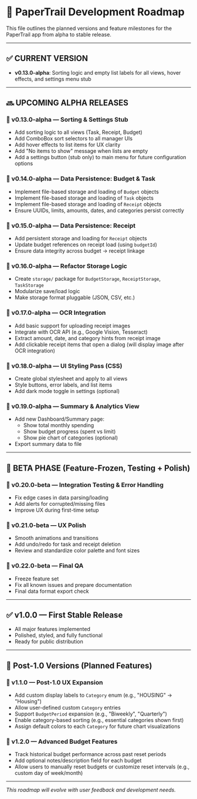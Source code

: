 # 📍 PaperTrail Development Roadmap

This file outlines the planned versions and feature milestones for the PaperTrail app from alpha to stable release.

---

## ✅ CURRENT VERSION
- **v0.13.0-alpha**: Sorting logic and empty list labels for all views, hover effects, and settings menu stub

---

## 🔜 UPCOMING ALPHA RELEASES

### 🔹 v0.13.0-alpha — Sorting & Settings Stub
- Add sorting logic to all views (Task, Receipt, Budget)
- Add ComboBox sort selectors to all manager UIs
- Add hover effects to list items for UX clarity
- Add "No items to show" message when lists are empty
- Add a settings button (stub only) to main menu for future configuration options

### 🔹 v0.14.0-alpha — Data Persistence: Budget & Task
- Implement file-based storage and loading of `Budget` objects
- Implement file-based storage and loading of `Task` objects
- Implement file-based storage and loading of `Receipt` objects
- Ensure UUIDs, limits, amounts, dates, and categories persist correctly

### 🔹 v0.15.0-alpha — Data Persistence: Receipt
- Add persistent storage and loading for `Receipt` objects
- Update budget references on receipt load (using `budgetId`)
- Ensure data integrity across budget → receipt linkage

### 🔹 v0.16.0-alpha — Refactor Storage Logic
- Create `storage/` package for `BudgetStorage`, `ReceiptStorage`, `TaskStorage`
- Modularize save/load logic
- Make storage format pluggable (JSON, CSV, etc.)

### 🔹 v0.17.0-alpha — OCR Integration
- Add basic support for uploading receipt images
- Integrate with OCR API (e.g., Google Vision, Tesseract)
- Extract amount, date, and category hints from receipt image
- Add clickable receipt items that open a dialog (will display image after OCR integration)

### 🔹 v0.18.0-alpha — UI Styling Pass (CSS)
- Create global stylesheet and apply to all views
- Style buttons, error labels, and list items
- Add dark mode toggle in settings (optional)

### 🔹 v0.19.0-alpha — Summary & Analytics View
- Add new Dashboard/Summary page:
  - Show total monthly spending
  - Show budget progress (spent vs limit)
  - Show pie chart of categories (optional)
- Export summary data to file

---

## 🚧 BETA PHASE (Feature-Frozen, Testing + Polish)

### 🔹 v0.20.0-beta — Integration Testing & Error Handling
- Fix edge cases in data parsing/loading
- Add alerts for corrupted/missing files
- Improve UX during first-time setup

### 🔹 v0.21.0-beta — UX Polish
- Smooth animations and transitions
- Add undo/redo for task and receipt deletion
- Review and standardize color palette and font sizes

### 🔹 v0.22.0-beta — Final QA
- Freeze feature set
- Fix all known issues and prepare documentation
- Final data format export check

---

## ✅ v1.0.0 — First Stable Release
- All major features implemented
- Polished, styled, and fully functional
- Ready for public distribution

---

## 🧭 Post-1.0 Versions (Planned Features)

### 🔹 v1.1.0 — Post-1.0 UX Expansion
- Add custom display labels to `Category` enum (e.g., "HOUSING" → "Housing")
- Allow user-defined custom `Category` entries
- Support `BudgetPeriod` expansion (e.g., "Biweekly", "Quarterly")
- Enable category-based sorting (e.g., essential categories shown first)
- Assign default colors to each `Category` for future chart visualizations

### 🔹 v1.2.0 — Advanced Budget Features
- Track historical budget performance across past reset periods
- Add optional notes/description field for each budget
- Allow users to manually reset budgets or customize reset intervals (e.g., custom day of week/month)

---

*This roadmap will evolve with user feedback and development needs.*
